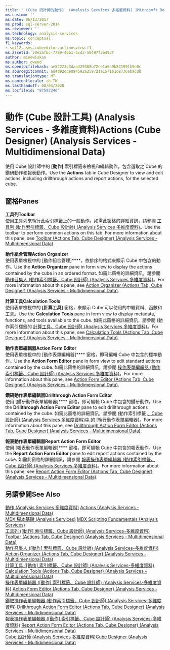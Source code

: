 ```yaml
---
title: " (Cube 設計師的動作)  (Analysis Services 多維度資料) |Microsoft Docs"
ms.custom: ''
ms.date: 06/13/2017
ms.prod: sql-server-2014
ms.reviewer: ''
ms.technology: analysis-services
ms.topic: conceptual
f1_keywords:
- sql12.asvs.cubeeditor.actionsview.f1
ms.assetid: 50e3afbc-7789-46b1-bcd3-50497f5b493f
author: minewiskan
ms.author: owend
ms.openlocfilehash: ae52223c3daa429388b72ce1a6a9b82199fb9e0c
ms.sourcegitcommit: ad4d92dce894592a259721a1571b1d8736abacdb
ms.translationtype: MT
ms.contentlocale: zh-TW
ms.lasthandoff: 08/04/2020
ms.locfileid: "87592346"
---
```

# <a name="actions-cube-designer-analysis-services---multidimensional-data"></a><span data-ttu-id="eb29b-102">動作 (Cube 設計工具) (Analysis Services - 多維度資料)</span><span class="sxs-lookup"><span data-stu-id="eb29b-102">Actions (Cube Designer) (Analysis Services - Multidimensional Data)</span></span>
  <span data-ttu-id="eb29b-103">使用 Cube 設計師中的 **[動作]** 索引標籤來檢視和編輯動作，包含選取之 Cube 的鑽研動作和報表動作。</span><span class="sxs-lookup"><span data-stu-id="eb29b-103">Use the **Actions** tab in Cube Designer to view and edit actions, including drillthrough actions and report actions, for the selected cube.</span></span>  
  
## <a name="panes"></a><span data-ttu-id="eb29b-104">窗格</span><span class="sxs-lookup"><span data-stu-id="eb29b-104">Panes</span></span>  
 <span data-ttu-id="eb29b-105">**工具列**</span><span class="sxs-lookup"><span data-stu-id="eb29b-105">**Toolbar**</span></span>  
 <span data-ttu-id="eb29b-106">使用工具列來執行此索引標籤上的一般動作。如需此窗格的詳細資訊，請參閱 [工具列 &#40;動作索引標籤、Cube 設計師&#41; &#40;Analysis Services 多維度資料&#41;](toolbar-actions-tab-cube-designer-analysis-services-multidimensional-data.md)。</span><span class="sxs-lookup"><span data-stu-id="eb29b-106">Use the toolbar to perform common actions on this tab. For more information about this pane, see [Toolbar &#40;Actions Tab, Cube Designer&#41; &#40;Analysis Services - Multidimensional Data&#41;](toolbar-actions-tab-cube-designer-analysis-services-multidimensional-data.md).</span></span>  
  
 <span data-ttu-id="eb29b-107">**動作組合管理**</span><span class="sxs-lookup"><span data-stu-id="eb29b-107">**Action Organizer**</span></span>  
 <span data-ttu-id="eb29b-108">使用表單檢視中的 [動作組合管理]\*\*\*\*，依排序的格式來顯示 Cube 中包含的動作。</span><span class="sxs-lookup"><span data-stu-id="eb29b-108">Use the **Action Organizer** pane in form view to display the actions contained by the cube in an ordered format.</span></span> <span data-ttu-id="eb29b-109">如需此窗格的詳細資訊，請參閱 [動作召集人 &#40;動作索引標籤、Cube 設計師&#41; &#40;Analysis Services 多維度資料&#41;](action-organizer-cube-designer-analysis-services-multidimensional-data.md)。</span><span class="sxs-lookup"><span data-stu-id="eb29b-109">For more information about this pane, see [Action Organizer &#40;Actions Tab, Cube Designer&#41; &#40;Analysis Services - Multidimensional Data&#41;](action-organizer-cube-designer-analysis-services-multidimensional-data.md).</span></span>  
  
 <span data-ttu-id="eb29b-110">**計算工具**</span><span class="sxs-lookup"><span data-stu-id="eb29b-110">**Calculation Tools**</span></span>  
 <span data-ttu-id="eb29b-111">使用表單檢視中的 **[計算工具]** 窗格，來顯示 Cube 可以使用的中繼資料、函數和工具。</span><span class="sxs-lookup"><span data-stu-id="eb29b-111">Use the **Calculation Tools** pane in form view to display metadata, functions, and tools available to the cube.</span></span> <span data-ttu-id="eb29b-112">如需此窗格的詳細資訊，請參閱 &#40;動作索引標籤的 [計算工具、Cube 設計師&#41; &#40;Analysis Services 多維度資料&#41;](calculation-tools-actions-cube-designer-analysis-services-multidimensional-data.md)。</span><span class="sxs-lookup"><span data-stu-id="eb29b-112">For more information about this pane, see [Calculation Tools &#40;Actions Tab, Cube Designer&#41; &#40;Analysis Services - Multidimensional Data&#41;](calculation-tools-actions-cube-designer-analysis-services-multidimensional-data.md).</span></span>  
  
 <span data-ttu-id="eb29b-113">**動作表單編輯器**</span><span class="sxs-lookup"><span data-stu-id="eb29b-113">**Action Form Editor**</span></span>  
 <span data-ttu-id="eb29b-114">使用表單檢視中的 [動作表單編輯器]\*\*\*\* 窗格，即可編輯 Cube 中包含的標準動作。</span><span class="sxs-lookup"><span data-stu-id="eb29b-114">Use the **Action Form Editor** pane in form view to edit standard actions contained by the cube.</span></span> <span data-ttu-id="eb29b-115">如需此窗格的詳細資訊，請參閱 [操作表單編輯器 &#40;動作索引標籤、Cube 設計師&#41; &#40;Analysis Services 多維度資料&#41;](action-form-editor-cube-designer-analysis-services-multidimensional-data.md)。</span><span class="sxs-lookup"><span data-stu-id="eb29b-115">For more information about this pane, see [Action Form Editor &#40;Actions Tab, Cube Designer&#41; &#40;Analysis Services - Multidimensional Data&#41;](action-form-editor-cube-designer-analysis-services-multidimensional-data.md).</span></span>  
  
 <span data-ttu-id="eb29b-116">**鑽研動作表單編輯器**</span><span class="sxs-lookup"><span data-stu-id="eb29b-116">**Drillthrough Action Form Editor**</span></span>  
 <span data-ttu-id="eb29b-117">使用 [鑽研動作表單編輯器]\*\*\*\* 窗格，即可編輯 Cube 中包含的鑽研動作。</span><span class="sxs-lookup"><span data-stu-id="eb29b-117">Use the **Drillthrough Action Form Editor** pane to edit drillthrough actions contained by the cube.</span></span> <span data-ttu-id="eb29b-118">如需此窗格的詳細資訊，請參閱 &#40;動作索引標籤 [、Cube 設計師&#41; &#40;Analysis Services 多維度資料&#41;中 ](drillthrough-action-form-editor-cube-designer-analysis-services-multidimensional-data.md)的 [執行動作表單編輯器]。</span><span class="sxs-lookup"><span data-stu-id="eb29b-118">For more information about this pane, see [Drillthrough Action Form Editor &#40;Actions Tab, Cube Designer&#41; &#40;Analysis Services - Multidimensional Data&#41;](drillthrough-action-form-editor-cube-designer-analysis-services-multidimensional-data.md).</span></span>  
  
 <span data-ttu-id="eb29b-119">**報表動作表單編輯器**</span><span class="sxs-lookup"><span data-stu-id="eb29b-119">**Report Action Form Editor**</span></span>  
 <span data-ttu-id="eb29b-120">使用 [報表動作表單編輯器]\*\*\*\* 窗格，即可編輯 Cube 中包含的報表動作。</span><span class="sxs-lookup"><span data-stu-id="eb29b-120">Use the **Report Action Form Editor** pane to edit report actions contained by the cube.</span></span> <span data-ttu-id="eb29b-121">如需此窗格的詳細資訊，請參閱 [報表操作表單編輯器 &#40;動作索引標籤、Cube 設計師&#41; &#40;Analysis Services 多維度資料&#41;](report-action-form-editor-cube-designer-analysis-services-multidimensional-data.md)。</span><span class="sxs-lookup"><span data-stu-id="eb29b-121">For more information about this pane, see [Report Action Form Editor &#40;Actions Tab, Cube Designer&#41; &#40;Analysis Services - Multidimensional Data&#41;](report-action-form-editor-cube-designer-analysis-services-multidimensional-data.md).</span></span>  
  
## <a name="see-also"></a><span data-ttu-id="eb29b-122">另請參閱</span><span class="sxs-lookup"><span data-stu-id="eb29b-122">See Also</span></span>  
 <span data-ttu-id="eb29b-123">[動作 &#40;Analysis Services 多維度資料&#41;](multidimensional-models/actions-analysis-services-multidimensional-data.md) </span><span class="sxs-lookup"><span data-stu-id="eb29b-123">[Actions &#40;Analysis Services - Multidimensional Data&#41;](multidimensional-models/actions-analysis-services-multidimensional-data.md) </span></span>  
 <span data-ttu-id="eb29b-124">[MDX 腳本基礎 &#40;Analysis Services&#41;](multidimensional-models/mdx/mdx-scripting-fundamentals-analysis-services.md) </span><span class="sxs-lookup"><span data-stu-id="eb29b-124">[MDX Scripting Fundamentals &#40;Analysis Services&#41;](multidimensional-models/mdx/mdx-scripting-fundamentals-analysis-services.md) </span></span>  
 <span data-ttu-id="eb29b-125">[工具列 &#40;[動作] 索引標籤、Cube 設計師&#41; &#40;Analysis Services-多維度資料&#41;](toolbar-actions-tab-cube-designer-analysis-services-multidimensional-data.md) </span><span class="sxs-lookup"><span data-stu-id="eb29b-125">[Toolbar &#40;Actions Tab, Cube Designer&#41; &#40;Analysis Services - Multidimensional Data&#41;](toolbar-actions-tab-cube-designer-analysis-services-multidimensional-data.md) </span></span>  
 <span data-ttu-id="eb29b-126">[動作召集人 &#40;[動作] 索引標籤、Cube 設計師&#41; &#40;Analysis Services-多維度資料&#41;](action-organizer-cube-designer-analysis-services-multidimensional-data.md) </span><span class="sxs-lookup"><span data-stu-id="eb29b-126">[Action Organizer &#40;Actions Tab, Cube Designer&#41; &#40;Analysis Services - Multidimensional Data&#41;](action-organizer-cube-designer-analysis-services-multidimensional-data.md) </span></span>  
 <span data-ttu-id="eb29b-127">[計算工具 &#40;[動作] 索引標籤、Cube 設計師&#41; &#40;Analysis Services-多維度資料&#41;](calculation-tools-actions-cube-designer-analysis-services-multidimensional-data.md) </span><span class="sxs-lookup"><span data-stu-id="eb29b-127">[Calculation Tools &#40;Actions Tab, Cube Designer&#41; &#40;Analysis Services - Multidimensional Data&#41;](calculation-tools-actions-cube-designer-analysis-services-multidimensional-data.md) </span></span>  
 <span data-ttu-id="eb29b-128">[操作表單編輯器 &#40;[動作] 索引標籤、Cube 設計師&#41; &#40;Analysis Services-多維度資料&#41;](action-form-editor-cube-designer-analysis-services-multidimensional-data.md) </span><span class="sxs-lookup"><span data-stu-id="eb29b-128">[Action Form Editor &#40;Actions Tab, Cube Designer&#41; &#40;Analysis Services - Multidimensional Data&#41;](action-form-editor-cube-designer-analysis-services-multidimensional-data.md) </span></span>  
 <span data-ttu-id="eb29b-129">[鑽取操作表單編輯器 &#40;動作索引標籤、Cube 設計師&#41; &#40;Analysis Services-多維度資料&#41;](drillthrough-action-form-editor-cube-designer-analysis-services-multidimensional-data.md) </span><span class="sxs-lookup"><span data-stu-id="eb29b-129">[Drillthrough Action Form Editor &#40;Actions Tab, Cube Designer&#41; &#40;Analysis Services - Multidimensional Data&#41;](drillthrough-action-form-editor-cube-designer-analysis-services-multidimensional-data.md) </span></span>  
 <span data-ttu-id="eb29b-130">[報表操作表單編輯器 &#40;[動作] 索引標籤、Cube 設計師&#41; &#40;Analysis Services-多維度資料&#41;](report-action-form-editor-cube-designer-analysis-services-multidimensional-data.md) </span><span class="sxs-lookup"><span data-stu-id="eb29b-130">[Report Action Form Editor &#40;Actions Tab, Cube Designer&#41; &#40;Analysis Services - Multidimensional Data&#41;](report-action-form-editor-cube-designer-analysis-services-multidimensional-data.md) </span></span>  
 [<span data-ttu-id="eb29b-131">Cube 設計師 &#40;Analysis Services 多維度資料&#41;</span><span class="sxs-lookup"><span data-stu-id="eb29b-131">Cube Designer &#40;Analysis Services - Multidimensional Data&#41;</span></span>](cube-designer-analysis-services-multidimensional-data.md)  
  
  
